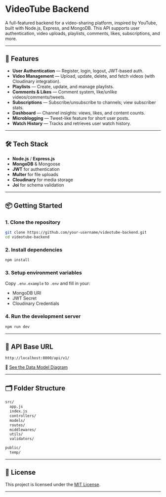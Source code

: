 # VideoTube Backend

A full-featured backend for a video-sharing platform, inspired by YouTube, built with Node.js, Express, and MongoDB. This API supports user authentication, video uploads, playlists, comments, likes, subscriptions, and more.

---

## 🚀 Features

- **User Authentication** — Register, login, logout, JWT-based auth.
- **Video Management** — Upload, update, delete, and fetch videos (with Cloudinary integration).
- **Playlists** — Create, update, and manage playlists.
- **Comments & Likes** — Comment system, like/unlike videos/comments/tweets.
- **Subscriptions** — Subscribe/unsubscribe to channels; view subscriber stats.
- **Dashboard** — Channel insights: views, likes, and content counts.
- **Microblogging** — Tweet-like feature for short user posts.
- **Watch History** — Tracks and retrieves user watch history.

---

## 🛠️ Tech Stack

- **Node.js** / **Express.js**
- **MongoDB** & Mongoose
- **JWT** for authentication
- **Multer** for file uploads
- **Cloudinary** for media storage
- **Joi** for schema validation

---

## 📦 Getting Started

### 1. Clone the repository

```sh
git clone https://github.com/your-username/videotube-backend.git
cd videotube-backend
```

### 2. Install dependencies

```sh
npm install
```

### 3. Setup environment variables

Copy `.env.example` to `.env` and fill in your:

* MongoDB URI
* JWT Secret
* Cloudinary Credentials

### 4. Run the development server

```sh
npm run dev
```

---

## 📡 API Base URL

```
http://localhost:8000/api/v1/
```

📎 [See the Data Model Diagram](https://app.eraser.io/workspace/YtPqZ1VogxGy1jzIDkzj)

---

## 🗂️ Folder Structure

```sh
src/
  app.js
  index.js
  controllers/
  models/
  routes/
  middlewares/
  utils/
  validators/

public/
  temp/
```

---

## 📄 License

This project is licensed under the [MIT License](LICENSE).

---
